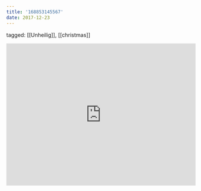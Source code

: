 ```yaml
---
title: '168853145567'
date: 2017-12-23
---
```

tagged: [[Unheilig]], [[christmas]]
<iframe allow="accelerometer; autoplay; clipboard-write; encrypted-media; gyroscope; picture-in-picture" allowfullscreen="" frameborder="0" height="375" id="youtube_iframe" src="https://www.youtube.com/embed/0ED8BWqIyHo?feature=oembed&amp;enablejsapi=1&amp;origin=https://safe.txmblr.com&amp;wmode=opaque" width="500"></iframe>